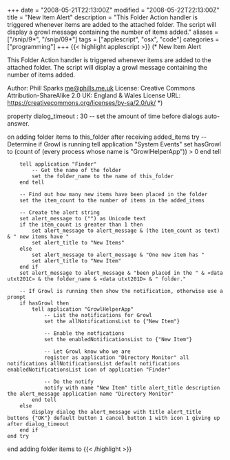 +++
date = "2008-05-21T22:13:00Z"
modified = "2008-05-22T22:13:00Z"
title = "New Item Alert"
description = "This Folder Action handler is triggered whenever items are added to the attached folder. The script will display a growl message containing the number of items added."
aliases = ["/snip/9*", "/snip/09*"]
tags = ["applescript", "osx", "code"]
categories = ["programming"]
+++
{{< highlight applescript >}}
(*
New Item Alert

This Folder Action handler is triggered whenever items are added to the attached folder.
The script will display a growl message containing the number of items added.

Author: Phill Sparks <me@phills.me.uk>
License: Creative Commons Attribution-ShareAlike 2.0 UK: England & Wales
License URL: https://creativecommons.org/licenses/by-sa/2.0/uk/
*)

property dialog_timeout : 30 -- set the amount of time before dialogs auto-answer.

on adding folder items to this_folder after receiving added_items
    try
        -- Determine if Growl is running
        tell application "System Events"
            set hasGrowl to (count of (every process whose name is "GrowlHelperApp")) > 0
        end tell

        tell application "Finder"
            -- Get the name of the folder
            set the folder_name to the name of this_folder
        end tell

        -- Find out how many new items have been placed in the folder
        set the item_count to the number of items in the added_items

        -- Create the alert string
        set alert_message to ("") as Unicode text
        if the item_count is greater than 1 then
            set alert_message to alert_message & (the item_count as text) & " new items have "
            set alert_title to "New Items"
        else
            set alert_message to alert_message & "One new item has "
            set alert_title to "New Item"
        end if
        set alert_message to alert_message & "been placed in the " & «data utxt201C» & the folder_name & «data utxt201D» & " folder."

        -- If Growl is running then show the notification, otherwise use a prompt
        if hasGrowl then
            tell application "GrowlHelperApp"
                -- List the notifications for Growl
                set the allNotificationsList to {"New Item"}

                -- Enable the notfications
                set the enabledNotificationsList to {"New Item"}

                -- Let Growl know who we are
                register as application "Directory Monitor" all notifications allNotificationsList default notifications enabledNotificationsList icon of application "Finder"

                -- Do the notify
                notify with name "New Item" title alert_title description the alert_message application name "Directory Monitor"
            end tell
        else
            display dialog the alert_message with title alert_title buttons {"OK"} default button 1 cancel button 1 with icon 1 giving up after dialog_timeout
        end if
    end try
end adding folder items to
{{< /highlight >}}

